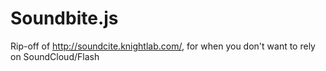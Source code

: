 Soundbite.js
============

Rip-off of http://soundcite.knightlab.com/, for when you don't want to rely on SoundCloud/Flash